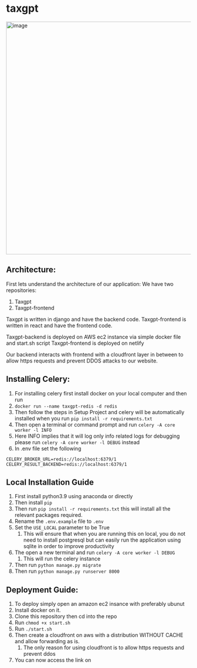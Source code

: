 # taxgpt
<img width="634" alt="image" src="https://github.com/ibadia/taxgpt/assets/14020143/f120f863-a053-412d-8170-19802e459ed8">


## Architecture:
First lets understand the architecture of our application:
We have two repositories:
1. Taxgpt
2. Taxgpt-frontend

Taxgpt is written in django and have the backend code.
Taxgpt-frontend is written in react and have the frontend code.

Taxgpt-backend is deployed on AWS ec2 instance via simple docker file and start.sh script
Taxgpt-frontend is deployed on netlify

Our backend interacts with frontend with a cloudfront layer in between to allow https requests and prevent DDOS attacks to our website.
## Installing Celery:
1. For installing celery first install docker on your local computer and then run
2.  `docker run --name taxgpt-redis -d redis`
3.  Then follow the steps in Setup Project and celery will be automatically installed when you run `pip install -r requirements.txt`
4.  Then open a terminal or command prompt and run `celery -A core worker -l INFO`
5.  Here INFO implies that it will log only info related logs for debugging please run `celery -A core worker -l DEBUG` instead
6.  In .env file set the following
```.env
CELERY_BROKER_URL=redis://localhost:6379/1
CELERY_RESULT_BACKEND=redis://localhost:6379/1
```
## Local Installation Guide
1. First install python3.9 using anaconda or directly
2. Then install `pip` 
3. Then run `pip install -r requirements.txt`  this will install all the relevant packages required.
4. Rename the `.env.example` file to `.env`
5. Set the `USE_LOCAL` parameter to be True
   1. This will ensure that when you are running this on local, you do not need to install postgresql but can easily run the application using sqlite in order to improve productivity
6. The open a new terminal and run `celery -A core worker -l DEBUG`
   1. This will run the celery instance
7. Then run `python manage.py migrate`
8. Then run `python manage.py runserver 8000`


## Deployment Guide:
1. To deploy simply open an amazon ec2 insance with preferably ubunut
2. Install docker on it.
3. Clone this repository then cd into the repo
4. Run `chmod +x start.sh`
5. Run `./start.sh`
6. Then create a cloudfront on aws with a distribution WITHOUT CACHE and allow forwarding as is.
   1. The only reason for using cloudfront is to allow https requests and prevent ddos
7. You can now access the link on 
